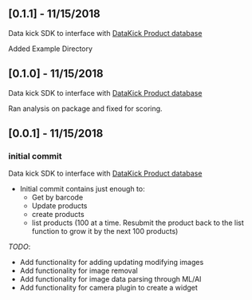 ## [0.1.1] - 11/15/2018

Data kick SDK to interface with [DataKick Product database](https://www.datakick.org "cause it's fricken awesome")

Added Example Directory

## [0.1.0] - 11/15/2018

Data kick SDK to interface with [DataKick Product database](https://www.datakick.org "cause it's fricken awesome")

Ran analysis on package and fixed for scoring.

## [0.0.1] - 11/15/2018

### initial commit

Data kick SDK to interface with [DataKick Product database](https://www.datakick.org "cause it's fricken awesome")
* Initial commit contains just enough to:
    * Get by barcode
    * Update products
    * create products
    * list products (100 at a time. Resubmit the product back to the list function to grow it by the next 100 products)

*TODO*:
* Add functionality for adding updating modifying images
* Add functionality for image removal
* Add functionality for image data parsing through ML/AI
* Add functionality for camera plugin to create a widget




